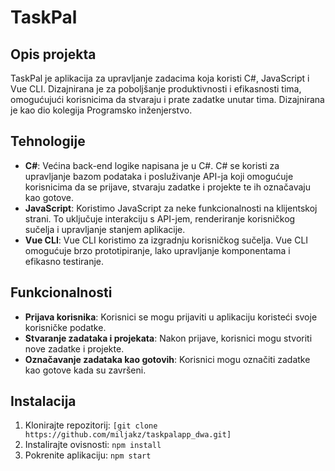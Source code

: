 # TaskPal

## Opis projekta

TaskPal je aplikacija za upravljanje zadacima koja koristi C#, JavaScript i Vue CLI. Dizajnirana je za poboljšanje produktivnosti i efikasnosti tima, omogućujući korisnicima da stvaraju i prate zadatke unutar tima. Dizajnirana je kao dio kolegija Programsko inženjerstvo.

## Tehnologije

- **C#**: Većina back-end logike napisana je u C#. C# se koristi za upravljanje bazom podataka i posluživanje API-ja koji omogućuje korisnicima da se prijave, stvaraju zadatke i projekte te ih označavaju kao gotove.
- **JavaScript**: Koristimo JavaScript za neke funkcionalnosti na klijentskoj strani. To uključuje interakciju s API-jem, renderiranje korisničkog sučelja i upravljanje stanjem aplikacije.
- **Vue CLI**: Vue CLI koristimo za izgradnju korisničkog sučelja. Vue CLI omogućuje brzo prototipiranje, lako upravljanje komponentama i efikasno testiranje.

## Funkcionalnosti

- **Prijava korisnika**: Korisnici se mogu prijaviti u aplikaciju koristeći svoje korisničke podatke.
- **Stvaranje zadataka i projekata**: Nakon prijave, korisnici mogu stvoriti nove zadatke i projekte.
- **Označavanje zadataka kao gotovih**: Korisnici mogu označiti zadatke kao gotove kada su završeni.

## Instalacija

1. Klonirajte repozitorij: `[git clone https://github.com/miljakz/taskpalapp_dwa.git]`
2. Instalirajte ovisnosti: `npm install`
3. Pokrenite aplikaciju: `npm start`

